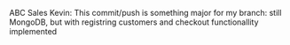 ABC Sales
Kevin: This commit/push is something major for my branch: still MongoDB, but with registring customers and checkout functionallity implemented